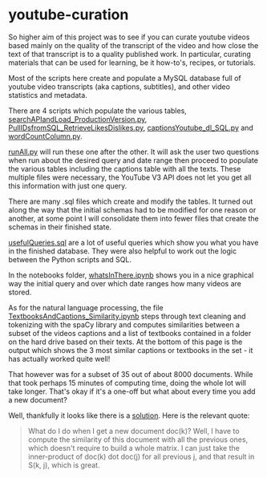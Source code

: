 # youtube-curation

So higher aim of this project was to see if you can curate youtube videos based mainly on the quality of the transcript of the video and how close the text of that transcript is to a quality published work. In particular, curating materials that can be used for learning, be it how-to's, recipes, or tutorials. 

Most of the scripts here create and populate a MySQL database full of youtube video transcripts (aka captions, subtitles), and other video statistics and metadata. 

There are 4 scripts which populate the various tables, [searchAPIandLoad_ProductionVersion.py](https://github.com/aktivkohle/youtube-curation/blob/master/searchAPIandLoad_ProductionVersion.py), [PullIDsfromSQL_RetrieveLikesDislikes.py](https://github.com/aktivkohle/youtube-curation/blob/master/PullIDsfromSQL_RetrieveLikesDislikes.py), [captionsYoutube_dl_SQL.py](https://github.com/aktivkohle/youtube-curation/blob/master/captionsYoutube_dl_SQL.py) and [wordCountColumn.py](https://github.com/aktivkohle/youtube-curation/blob/master/wordCountColumn.py).

[runAll.py](https://github.com/aktivkohle/youtube-curation/blob/master/runAll.py) will run these one after the other. It will ask the user two questions when run about the desired query and date range then proceed to populate the various tables including the captions table with all the texts. These multiple files were necessary, the YouTube V3 API does not let you get all this information with just one query. 

There are many .sql files which create and modify the tables. It turned out along the way that the initial schemas had to be modified for one reason or another, at some point I will consolidate them into fewer files that create the schemas in their finished state. 

[usefulQueries.sql](https://github.com/aktivkohle/youtube-curation/blob/master/usefulQueries.sql) are a lot of useful queries which show you what you have in the finished database. They were also helpful to work out the logic between the Python scripts and SQL. 

In the notebooks folder, [whatsInThere.ipynb](https://github.com/aktivkohle/youtube-curation/blob/master/notebooks/whatsInThere.ipynb) shows you in a nice graphical way the initial query and over which date ranges how many videos are stored. 

As for the natural language processing, the file [TextbooksAndCaptions_Similarity.ipynb](https://github.com/aktivkohle/youtube-curation/blob/master/notebooks/TextbooksAndCaptions_Similarity.ipynb) steps through text cleaning and tokenizing with the spaCy library and computes similarities between a subset of the videos captions and a list of textbooks contained in a folder on the hard drive based on their texts. At the bottom of this page is the output which shows the 3 most similar captions or textbooks in the set - it has actually worked quite well!

That however was for a subset of 35 out of about 8000 documents. While that took perhaps 15 minutes of computing time, doing the whole lot will take longer. That's okay if it's a one-off but what about every time you add a new document?

Well, thankfully it looks like there is a [solution](https://stackoverflow.com/questions/13986518/how-to-efficiently-compute-similarity-between-documents-in-a-stream-of-documents). Here is the relevant quote:

> What do I do when I get a new document doc(k)? Well, I have to compute the similarity of this document with all the previous ones, which doesn't require to build a whole matrix. I can just take the inner-product of doc(k) dot doc(j) for all previous j, and that result in S(k, j), which is great.

